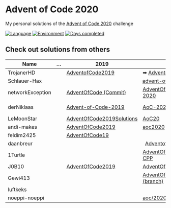 # Advent of Code 2020

My personal solutions of the [Advent of Code 2020](https://adventofcode.com/2020) challenge

[![Language](https://img.shields.io/badge/Language-TypeScript-blue)](https://www.typescriptlang.org/)
[![Environment](https://img.shields.io/badge/Environment-Deno-white)](https://deno.land/)
[![Days completed](https://img.shields.io/badge/Days%20completed-16-red)](https://github.com/TrojanerHD/AdventofCode2020/tree/main/src/)

## Check out solutions from others

<table>
  <thead>
    <tr>
      <th>Name</th>
      <th>…</th>
      <th>2019</th>
      <th>2020</th>
      <th>2021</th>
    </tr>
  </thead>
  <tbody>
    <tr>
      <td>TrojanerHD</td>
      <td></td>
      <td>️<a href="https://github.com/TrojanerHD/AdventofCode2019#check-out-solutions-from-others">AdventofCode2019</a></td>
      <td>➡ <a href="https://github.com/TrojanerHD/AdventofCode2020">AdventofCode2020</a></td>
      <td><a href="https://github.com/TrojanerHD/AdventofCode2021#check-out-solutions-from-others">AdventofCode2021</a></td>
    </tr>
    <tr>
      <td>Schlauer-Hax</td>
      <td></td>
      <td colspan=3 align="center"><a href="https://github.com/Schlauer-Hax/advent-of-code">advent-of-code</a></td>
      <td></td>
    </tr>
    <tr>
      <td>networkException</td>
      <td></td>
      <td><a href="https://github.com/networkException/AdventOfCode/tree/d2caac4eb16442af3da2e88affa40ae5af6e81d4">AdventOfCode (Commit)</a></td>
      <td><a href="https://github.com/networkException/AdventOfCode/tree/master/previous/2020">AdventOfCode/previous/<br/>2020</a></td>
      <td><a href="https://github.com/networkException/AdventOfCode">AdventOfCode</a></td>
    </tr>
    <tr>
      <td>derNiklaas</td>
      <td></td>
      <td><a href="https://github.com/derNiklaas/Advent-of-Code-2019">Advent-of-Code-2019</a></td>
      <td><a href="https://github.com/derNiklaas/AoC-2020">AoC-2020</a></td>
      <td><a href="https://github.com/derNiklaas/Advent-Of-Code-2021">Advent-Of-Code-2021</a></td>
    </tr>
    <tr>
      <td>LeMoonStar</td>
      <td></td>
      <td><a href="https://github.com/LeMoonStar/AdventOfCode2019Solutions">AdventOfCode2019Solutions</a></td>
      <td><a href="https://github.com/LeMoonStar/AoC20">AoC20</a></td>
      <td><a href="https://github.com/LeMoonStar/AoC21">AoC21</a></td>
    </tr>
    <tr>
      <td>andi-makes</td>
      <td></td>
      <td><a href="https://github.com/andi-makes/AdventOfCode2019">AdventOfCode2019</a></td>
      <td><a href="https://github.com/andi-makes/aoc2020">aoc2020</a></td>
      <td><a href="https://github.com/andi-makes/aoc2021">aoc2021</a></td>
    </tr>
    <tr>
      <td>feldim2425</td>
      <td></td>
      <td><a href="https://github.com/feldim2425/AdventOfCode19">AdventOfCode19</a></td>
      <td></td>
      <td></td>
    </tr>
    <tr>
      <td>daanbreur</td>
      <td></td>
      <td colspan=3 align="center"><a href="https://github.com/daanbreur/AdventofCode">AdventofCode</a></td>
    </tr>
    <tr>
      <td>1Turtle</td>
      <td></td>
      <td></td>
      <td><a href="https://github.com/1Turtle/AdventOfCode/tree/main/2020%20-%20CPP">AdventOfCode/2020 - CPP</a></td>
      <td><a href="https://github.com/1Turtle/AdventOfCode/tree/main/2021%20-%20LUA">AdventOfCode/2021 - LUA</a></td>
    </tr>
    <tr>
      <td>J0B10</td>
      <td></td>
      <td><a href="https://github.com/J0B10/AdventOfCode2019">AdventOfCode2019</a></td>
      <td><a href="https://github.com/J0B10/AdventOfCode2020">AdventOfCode2020</a></td>
      <td><a href="https://github.com/J0B10/AdventOfCode2021">AdventOfCode2021</a></td>
    </tr>
    <tr>
      <td>Gewi413</td>
      <td></td>
      <td></td>
      <td><a href="https://github.com/Gewi413/AdventOfCode/tree/2020">AdventOfCode/2020 (branch)</a></td>
      <td><a href="https://github.com/Gewi413/AdventOfCode/tree/2021">AdventOfCode/2021 (branch)</a></td>
    </tr>
    <tr>
      <td>luftkeks</td>
      <td></td>
      <td></td>
      <td></td>
      <td><a href="https://github.com/luftkeks/AdventOfCode/tree/main/2021">AdventOfCode/2021</a></td>
    </tr>
    <tr>
      <td>noeppi-noeppi</td>
      <td></td>
      <td></td>
      <td><a href="https://github.com/noeppi-noeppi/aoc/tree/master/2020">aoc/2020</a></td>
      <td><a href="https://github.com/noeppi-noeppi/aoc/tree/master/2021">aoc/2021</a></td>
    </tr>
  </tbody>
</table>
